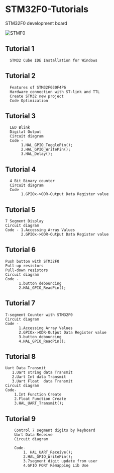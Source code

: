 # STM32F0-Tutorials

 STM32F0 development board

 ![STMF0](https://github.com/exenso/STM32F0-Tutorials/assets/165152718/6925e954-9173-48e0-bbf9-54d2a1021146)


## Tutorial 1
      STM32 Cube IDE Installation for Windows

## Tutorial 2
      Features of STM32F030F4P6
      Hardware connection with ST-link and TTL 
      Create STM32 new project 
      Code Optimization 

## Tutorial 3
      LED Blink
      Digital Output
      Circuit diagram
      Code -
           1.HAL_GPIO_TogglePin();
           2.HAL_GPIO_WritePin();
           3.HAL_Delay();
      
## Tutorial 4
      4 Bit Binary counter
      Circuit diagram
      Code -
           1.GPIOx->ODR-Output Data Register value

## Tutorial 5
    7 Segment Display
    Circuit diagram
    Code - 1.Accessing Array Values
           2.GPIOx->ODR-Output Data Register value

## Tutorial 6
    Push button with STM32F0
    Pull-up resistors 
    Pull-down resistors
    Circuit diagram
    Code -
          1.button debouncing
          2.HAL_GPIO_ReadPin();
    
## Tutorial 7
    7-segment Counter with STM32F0
    Circuit diagram
    Code -
          1.Accessing Array Values
          2.GPIOx->ODR-Output Data Register value
          3.button debouncing
          4.HAL_GPIO_ReadPin();

## Tutorial 8
    Uart Data Transmit
       1.Uart string data Transmit
       2.Uart Int data Transmit
       3.Uart Float  data Transmit
    Circuit diagram
    Code-  
        1.Int Function Create
        2.Float Function Create
        3.HAL_UART_Transmit();



## Tutorial 9

        Control 7 segment digits by keyboard
        Uart Data Receive
        Circuit diagram
        
        Code- 
            1. HAL_UART_Receive();
            2.HAL_GPIO_WritePin();
            3.7segment digit update from user
            4.GPIO PORT Remapping Lib Use
            

